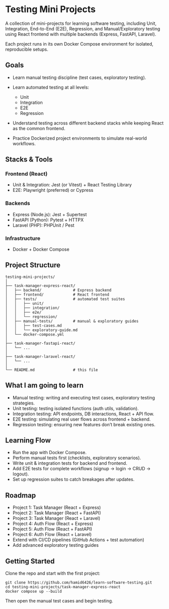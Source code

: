 # Testing Mini Projects

A collection of mini-projects for learning software testing, including Unit, Integration, End-to-End (E2E), Regression, and Manual/Exploratory testing using React frontend with multiple backends (Express, FastAPI, Laravel).

Each project runs in its own Docker Compose environment for isolated, reproducible setups.

## Goals

- Learn manual testing discipline (test cases, exploratory testing).
- Learn automated testing at all levels:
  - Unit
  - Integration
  - E2E
  - Regression

- Understand testing across different backend stacks while keeping React as the common frontend.
- Practice Dockerized project environments to simulate real-world workflows.

## Stacks & Tools

### Frontend (React)

- Unit & Integration: Jest (or Vitest) + React Testing Library
- E2E: Playwright (preferred) or Cypress

### Backends

- Express (Node.js): Jest + Supertest
- FastAPI (Python): Pytest + HTTPX
- Laravel (PHP): PHPUnit / Pest

### Infrastructure

- Docker + Docker Compose

## Project Structure

```
testing-mini-projects/
│
├── task-manager-express-react/
│   ├── backend/              # Express backend
│   ├── frontend/             # React frontend
│   ├── tests/                # automated test suites
│   │   ├── unit/
│   │   ├── integration/
│   │   ├── e2e/
│   │   └── regression/
│   ├── manual-tests/         # manual & exploratory guides
│   │   ├── test-cases.md
│   │   └── exploratory-guide.md
│   └── docker-compose.yml
│
├── task-manager-fastapi-react/
│   └── ...
│
├── task-manager-laravel-react/
│   └── ...
│
└── README.md                 # this file
```

## What I am going to learn

- Manual testing: writing and executing test cases, exploratory testing strategies.
- Unit testing: testing isolated functions (auth utils, validation).
- Integration testing: API endpoints, DB interactions, React + API flow.
- E2E testing: simulating real user flows across frontend + backend.
- Regression testing: ensuring new features don’t break existing ones.

## Learning Flow

- Run the app with Docker Compose.
- Perform manual tests first (checklists, exploratory scenarios).
- Write unit & integration tests for backend and frontend.
- Add E2E tests for complete workflows (signup → login → CRUD → logout).
- Set up regression suites to catch breakages after updates.

## Roadmap

- Project 1: Task Manager (React + Express)
- Project 2: Task Manager (React + FastAPI)
- Project 3: Task Manager (React + Laravel)
- Project 4: Auth Flow (React + Express)
- Project 5: Auth Flow (React + FastAPI)
- Project 6: Auth Flow (React + Laravel)
- Extend with CI/CD pipelines (GitHub Actions + test automation)
- Add advanced exploratory testing guides

## Getting Started

Clone the repo and start with the first project:

```
git clone https://github.com/hamid6426/learn-software-testing.git
cd testing-mini-projects/task-manager-express-react
docker compose up --build
```

Then open the manual test cases and begin testing.
